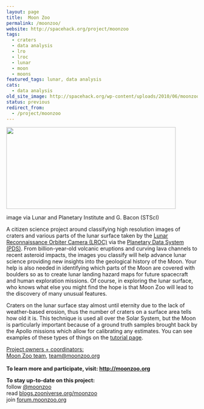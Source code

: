 ```yaml
---
layout: page
title:  Moon Zoo
permalink: /moonzoo/
website: http://spacehack.org/project/moonzoo
tags:
  - craters
  - data analysis
  - lro
  - lroc
  - lunar
  - moon
  - moons
featured_tags: lunar, data analysis
cats:
  - data analysis
old_site_image: http://spacehack.org/wp-content/uploads/2010/06/moonzoo2.jpg
status: previous
redirect_from:
  - /project/moonzoo
---
```


<div class = "scrape-from-old-wordpress">

<div id="attachment_1176" style="width: 456px" class="wp-caption alignnone"><img class="size-full wp-image-1176" src="/wp-content/uploads/2010/06/moonzoo.jpg" alt="" width="446" height="216" srcset="http://spacehack.org/wp-content/uploads/2010/06/moonzoo.jpg 446w, http://spacehack.org/wp-content/uploads/2010/06/moonzoo-309x150.jpg 309w, http://spacehack.org/wp-content/uploads/2010/06/moonzoo-310x150.jpg 310w" sizes="(max-width: 446px) 100vw, 446px" /><p class="wp-caption-text">image via Lunar and Planetary Institute and G. Bacon (STScI)</p></div>
<p>A citizen science project around classifying high resolution images of craters and various parts of the lunar surface taken by the <a href="http://lunar.gsfc.nasa.gov/lroc.html">Lunar Reconnaissance Orbiter Camera (LROC)</a> via the <a href="http://pds.nasa.gov/" target="_blank">Planetary Data System (PDS)</a>. From billion-year-old volcanic eruptions and curving lava channels to recent asteroid impacts, the images you classify will help advance lunar science   providing new insights into the geological history of the Moon. Your help is also needed in identifying which parts of the Moon are covered with boulders so as to create lunar landing hazard maps for future spacecraft and human exploration missions. Of course, in exploring the lunar surface, who knows what else you might find   the hope is that Moon Zoo will lead to the discovery of many unusual features.</p>
<p>Craters on the lunar surface stay almost until eternity due to the lack of weather-based erosion, thus the number of craters on a surface area tells how old it is.  This technique is used all over the Solar System, but the Moon is particularly important because of a ground truth   samples brought back by the Apollo missions   which allow for calibrating any estimates. You can see examples of these types of things on the <a href="http://www.moonzoo.org/how_to_take_part">tutorial page</a>.</p>
<p><span style="text-decoration: underline;">Project owners + coordinators:</span><br />
<a href="http://www.moonzoo.org/team">Moon Zoo team</a>, <a href="mailto:team@moonzoo.org">team@moonzoo.org</a><br />
<!--supplement--><br />
<strong>To learn more and participate, visit: <a href="http://www.moonzoo.org/">http://moonzoo.org</a></strong></p>
<p><strong>To stay up-to-date on this project:<br />
</strong>  follow <a href="http://twitter.com/moonzoo">@moonzoo</a><br />
  read <a href="http://blogs.zooniverse.org/moonzoo/">blogs.zooniverse.org/moonzoo</a><br />
  join <a href="http://forum.moonzoo.org/">forum.moonzoo.org</a></p>


</div>